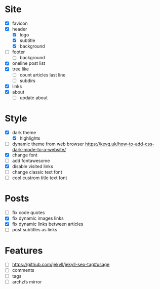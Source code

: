 # Site

- [x] favicon
- [x] header
  - [x] logo
  - [x] subtitle
  - [x] background

- [ ] footer
  - [ ] background

- [x] oneline post list
- [x] tree like
  - [ ] count articles last line
  - [ ] subdirs
- [x] links
- [x] about
  - [ ] update about

# Style

- [x] dark theme
  - [x] highlights
- [ ] dynamic theme from web browser
      https://kevq.uk/how-to-add-css-dark-mode-to-a-website/
- [x] change font
- [ ] add fontawesome
- [x] disable visited links
- [ ] change classic text font
- [ ] cool custrom title text font

# Posts

- [ ] fix code quotes
- [x] fix dynamic images links
- [x] fix dynamic links between articles
- [ ] post subtitles as links

# Features

- [ ] https://github.com/jekyll/jekyll-seo-tag#usage
- [ ] comments
- [ ] tags
- [ ] archzfs mirror
